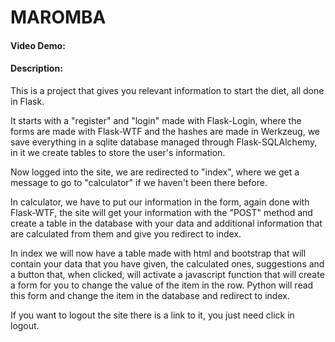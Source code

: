 # MAROMBA
#### Video Demo: <url hear>
#### Description: 

This is a project that gives you relevant information to start the diet, all done in Flask.

It starts with a "register" and "login" made with Flask-Login, where the forms are made with Flask-WTF and the hashes are made in Werkzeug, we save everything in a sqlite database managed through Flask-SQLAlchemy, in it we create tables to store the user's information.

Now logged into the site, we are redirected to "index", where we get a message to go to "calculator" if we haven't been there before.

In calculator, we have to put our information in the form, again done with Flask-WTF, the site will get your information with the "POST" method and create a table in the database with your data and additional information that are calculated from them and give you redirect to index.

In index we will now have a table made with html and bootstrap that will contain your data that you have given, the calculated ones, suggestions and a button that, when clicked, will activate a javascript function that will create a form for you to change the value of the item in the row. Python will read this form and change the item in the database and redirect to index.

If you want to logout the site there is a link to it, you just need click in logout.